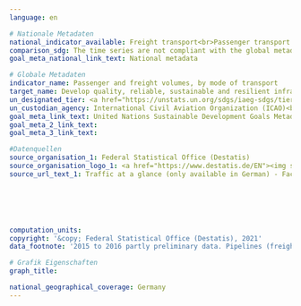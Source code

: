 ```yaml
---
language: en    

# Nationale Metadaten    
national_indicator_available: Freight transport<br>Passenger transport    
comparison_sdg: The time series are not compliant with the global metadata, but provide additional information.    
goal_meta_national_link_text: National metadata    

# Globale Metadaten    
indicator_name: Passenger and freight volumes, by mode of transport    
target_name: Develop quality, reliable, sustainable and resilient infrastructure, including regional and trans-border infrastructure, to support economic development and human well-being, with a focus on affordable and equitable access for all    
un_designated_tier: <a href="https://unstats.un.org/sdgs/iaeg-sdgs/tier-classification/" title="Click here for more information on the UN tier classification."  target="_blank">Tier I</a>    
un_custodian_agency: International Civil Aviation Organization (ICAO)<br>International Transport Forum (ITF)    
goal_meta_link_text: United Nations Sustainable Development Goals Metadata    
goal_meta_2_link_text:     
goal_meta_3_link_text:     

#Datenquellen
source_organisation_1: Federal Statistical Office (Destatis)
source_organisation_logo_1: <a href="https://www.destatis.de/EN"><img src="https://g205sdgs.github.io/sdg-indicators/public/OrgImgEn/destatis.png" alt="Logo destatis" style="height:60px; width:148px" /></a>
source_url_text_1: Traffic at a glance (only available in German) - Fachserie 8, Reihe 1.2





    
computation_units:     
copyright: '&copy; Federal Statistical Office (Destatis), 2021'    
data_footnote: '2015 to 2016 partly preliminary data. Pipelines (freight transport): 2018 estimated data.'    

# Grafik Eigenschaften    
graph_title:     

national_geographical_coverage: Germany    
---
```


<span></span>
